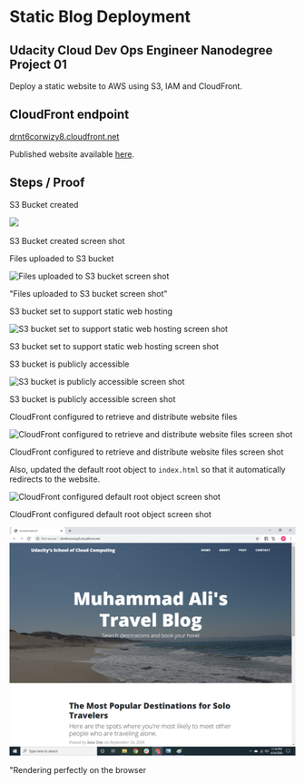# Static Blog Deployment

## Udacity Cloud Dev Ops Engineer Nanodegree Project 01

Deploy a static website to AWS using S3, IAM and CloudFront.

## CloudFront endpoint

[drnt6corwizy8.cloudfront.net](drnt6corwizy8.cloudfront.net) 

Published website available [here](http://muhammad-ali.s3.amazonaws.com/index.html).

## Steps / Proof

S3 Bucket created

<img src="./img/01-createBucket.png"/>

S3 Bucket created screen shot

Files uploaded to S3 bucket

![Files uploaded to S3 bucket screen shot](./img/02-uploadFiles.png)

"Files uploaded to S3 bucket screen shot"

S3 bucket set to support static web hosting

![S3 bucket set to support static web hosting screen shot](./img/03-staticWebHosting.png)

S3 bucket set to support static web hosting screen shot

S3 bucket is publicly accessible

![S3 bucket is publicly accessible screen shot](./img/04-bucketPublic.png) 

S3 bucket is publicly accessible screen shot

CloudFront configured to retrieve and distribute website files

![CloudFront configured to retrieve and distribute website files screen shot](./img/05-cloudFrontDistribution.png)

CloudFront configured to retrieve and distribute website files screen shot

Also, updated the default root object to `index.html` so that it automatically redirects to the website.

![CloudFront configured default root object screen shot](./img/06-defaultRootObject.png)

CloudFront configured default root object screen shot

![Blog's Screen Shot](./img/07_blog_snapshot.png)

"Rendering perfectly on the browser